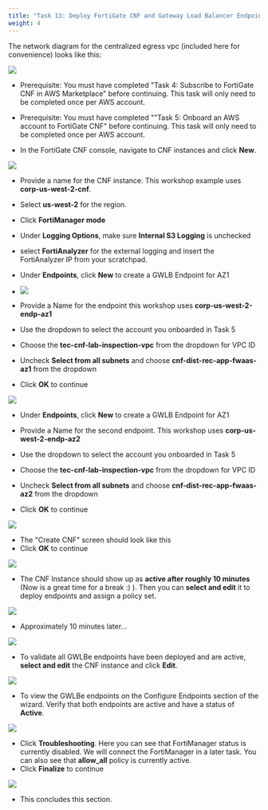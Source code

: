 ```yaml
---
title: "Task 13: Deploy FortiGate CNF and Gateway Load Balancer Endpoints"
weight: 4
---
```


The network diagram for the centralized egress vpc (included here for convenience) looks like this:

![](image-centralized-vpc.png)

* Prerequisite: You must have completed "Task 4: Subscribe to FortiGate CNF in AWS Marketplace" before continuing. This task will only need to be completed once per AWS account.

* Prerequisite: You must have completed ""Task 5: Onboard an AWS account to FortiGate CNF" before continuing. This task will only need to be completed once per AWS account.

* In the FortiGate CNF console, navigate to CNF instances and click **New**.

![](image-t6-1.png)

* Provide a name for the CNF instance. This workshop example uses **corp-us-west-2-cnf**. 
* Select **us-west-2** for the region. 
* Click **FortiManager mode**
* Under **Logging Options**, make sure **Internal S3 Logging** is unchecked
* select **FortiAnalyzer** for the external logging and insert the FortiAnalyzer IP from your scratchpad.
* Under **Endpoints**, click **New** to create a GWLB Endpoint for AZ1

* ![](image-t13-2.png)

* Provide a Name for the endpoint this workshop uses **corp-us-west-2-endp-az1**
* Use the dropdown to select the account you onboarded in Task 5
* Choose the **tec-cnf-lab-inspection-vpc** from the dropdown for VPC ID
* Uncheck **Select from all subnets** and choose **cnf-dist-rec-app-fwaas-az1** from the dropdown
* Click **OK** to continue

![](image-t13-3.png)

* Under **Endpoints**, click **New** to create a GWLB Endpoint for AZ1

* Provide a Name for the second endpoint. This workshop uses **corp-us-west-2-endp-az2**
* Use the dropdown to select the account you onboarded in Task 5
* Choose the **tec-cnf-lab-inspection-vpc** from the dropdown for VPC ID
* Uncheck **Select from all subnets** and choose **cnf-dist-rec-app-fwaas-az2** from the dropdown
* Click **OK** to continue

![](image-t13-4.png)

* The "Create CNF" screen should look like this
* Click **OK** to continue

![](image-t13-5.png)

* The CNF Instance should show up as **active after roughly 10 minutes** (Now is a great time for a break :) ). Then you can **select and edit** it to deploy endpoints and assign a policy set.

![](image-t13-6.png)

* Approximately 10 minutes later... 

![](image-t13-7.png)

* To validate all GWLBe endpoints have been deployed and are active, **select and edit** the CNF instance and click **Edit**. 

![](image-t13-8.png)

* To view the GWLBe endpoints on the Configure Endpoints section of the wizard. Verify that both endpoints are active and have a status of **Active**.

![](image-t13-9.png)

* Click **Troubleshooting**. Here you can see that FortiManager status is currently disabled. We will connect the FortiManager in a later task. You can also see that **allow_all** policy is currently active.
* Click **Finalize** to continue

![](image-t13-10.png)

* This concludes this section.

